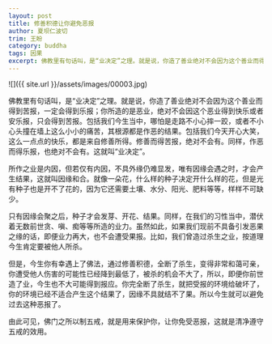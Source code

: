 ```yaml
---
layout: post
title: 修善积德让你避免恶报
author: 夏坝仁波切
trim: 王盼
category: buddha
tags: 因果
excerpt: 佛教里有句话叫，是“业决定”之理。就是说，你造了善业绝对不会因为这个善业而得到苦报，一定会得到乐报；你所造的是恶业，绝对不会因这个恶业得到快乐或者安乐报，只会得到苦报。包括我们今生当中，哪怕是走路不小心摔一跤，或者不小心头撞在墙上这么小小的痛苦，其根源都是作恶的结果。包括我们今天开心大笑，这么一点点的快乐，都是来自修善所得。修善而得苦报，绝对不会有。同样，作恶而得乐报，也绝对不会有。这就叫“业决定”。
---
```


![]({{ site.url }}/assets/images/00003.jpg)

佛教里有句话叫，是“业决定”之理。就是说，你造了善业绝对不会因为这个善业而得到苦报，一定会得到乐报；你所造的是恶业，绝对不会因这个恶业得到快乐或者安乐报，只会得到苦报。包括我们今生当中，哪怕是走路不小心摔一跤，或者不小心头撞在墙上这么小小的痛苦，其根源都是作恶的结果。包括我们今天开心大笑，这么一点点的快乐，都是来自修善所得。修善而得苦报，绝对不会有。同样，作恶而得乐报，也绝对不会有。这就叫“业决定”。

所作之业是内因，但若仅有内因，不具外缘仍难显发，唯有因缘会遇之时，才会产生结果，这就叫因缘和合。就像一朵花，什么样的种子决定开什么样的花，但是光有种子也是开不了花的，因为它还需要土壤、水分、阳光、肥料等等，样样不可缺少。

只有因缘会聚之后，种子才会发芽、开花、结果。同样，在我们的习性当中，潜伏着无数前世贪、嗔、痴等等所造的业力。虽然如此，如果我们现前不具备引发恶果之缘的话，即便业力再大，也不会遭受果报。比如，我们曾造过杀生之业，按道理今生肯定要被他人所杀。

但是，今生你有幸遇上了佛法，通过修善积德，全断了杀生，变得非常和蔼可亲，你遭受他人伤害的可能性已经降到最低了，被杀的机会不大了，所以，即便你前世造了业，今生也不大可能得到报应。你完全断了杀生，就把受报的环境给破坏了，你的环境已经不适合产生这个结果了，因缘不具就结不了果。所以今生就可以避免过去这种恶报了。

由此可见，佛门之所以制五戒，就是用来保护你，让你免受恶报，这就是清净遵守五戒的效用。
